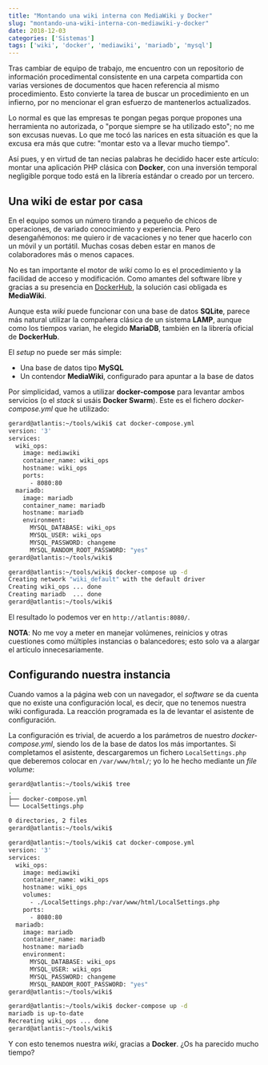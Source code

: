 ```yaml
---
title: "Montando una wiki interna con MediaWiki y Docker"
slug: "montando-una-wiki-interna-con-mediawiki-y-docker"
date: 2018-12-03
categories: ['Sistemas']
tags: ['wiki', 'docker', 'mediawiki', 'mariadb', 'mysql']
---
```


Tras cambiar de equipo de trabajo, me encuentro con un repositorio de información procedimental consistente en una carpeta compartida con varias versiones de documentos que hacen referencia al mismo procedimiento. Esto convierte la tarea de buscar un procedimiento en un infierno, por no mencionar el gran esfuerzo de mantenerlos actualizados.<!--more-->

Lo normal es que las empresas te pongan pegas porque propones una herramienta no autorizada, o "porque siempre se ha utilizado esto"; no me son excusas nuevas. Lo que me tocó las narices en esta situación es que la excusa era más que cutre: "montar esto va a llevar mucho tiempo".

Así pues, y en virtud de tan necias palabras he decidido hacer este artículo: montar una aplicación PHP clásica con **Docker**, con una inversión temporal negligible porque todo está en la librería estándar o creado por un tercero.

## Una wiki de estar por casa

En el equipo somos un número tirando a pequeño de chicos de operaciones, de variado conocimiento y experiencia. Pero desengañémonos: me quiero ir de vacaciones y no tener que hacerlo con un móvil y un portátil. Muchas cosas deben estar en manos de colaboradores más o menos capaces.

No es tan importante el motor de *wiki* como lo es el procedimiento y la facilidad de acceso y modificación. Como amantes del software libre y gracias a su presencia en [DockerHub](https://hub.docker.com/_/mediawiki/), la solución casi obligada es **MediaWiki**.

Aunque esta *wiki* puede funcionar con una base de datos **SQLite**, parece más natural utilizar la compañera clásica de un sistema **LAMP**, aunque como los tiempos varian, he elegido **MariaDB**, también en la librería oficial de **DockerHub**.

El *setup* no puede ser más simple:

* Una base de datos tipo **MySQL**
* Un contendor **MediaWiki**, configurado para apuntar a la base de datos

Por simplicidad, vamos a utilizar **docker-compose** para levantar ambos servicios (o el *stack* si usáis **Docker Swarm**). Este es el fichero *docker-compose.yml* que he utilizado:

```bash
gerard@atlantis:~/tools/wiki$ cat docker-compose.yml
version: '3'
services:
  wiki_ops:
    image: mediawiki
    container_name: wiki_ops
    hostname: wiki_ops
    ports:
      - 8080:80
  mariadb:
    image: mariadb
    container_name: mariadb
    hostname: mariadb
    environment:
      MYSQL_DATABASE: wiki_ops
      MYSQL_USER: wiki_ops
      MYSQL_PASSWORD: changeme
      MYSQL_RANDOM_ROOT_PASSWORD: "yes"
gerard@atlantis:~/tools/wiki$
```

```bash
gerard@atlantis:~/tools/wiki$ docker-compose up -d
Creating network "wiki_default" with the default driver
Creating wiki_ops ... done
Creating mariadb  ... done
gerard@atlantis:~/tools/wiki$
```

El resultado lo podemos ver en `http://atlantis:8080/`.

**NOTA**: No me voy a meter en manejar volúmenes, reinicios y otras cuestiones como múltiples instancias o balancedores; esto solo va a alargar el artículo innecesariamente.

## Configurando nuestra instancia

Cuando vamos a la página web con un navegador, el *software* se da cuenta que no existe una configuración local, es decir, que no tenemos nuestra wiki configurada. La reacción programada es la de levantar el asistente de configuración.

La configuración es trivial, de acuerdo a los parámetros de nuestro *docker-compose.yml*, siendo los de la base de datos los más importantes. Si completamos el asistente, descargaremos un fichero `LocalSettings.php` que deberemos colocar en `/var/www/html/`; yo lo he hecho mediante un *file volume*:

```bash
gerard@atlantis:~/tools/wiki$ tree
.
├── docker-compose.yml
└── LocalSettings.php

0 directories, 2 files
gerard@atlantis:~/tools/wiki$
```

```bash
gerard@atlantis:~/tools/wiki$ cat docker-compose.yml
version: '3'
services:
  wiki_ops:
    image: mediawiki
    container_name: wiki_ops
    hostname: wiki_ops
    volumes:
      - ./LocalSettings.php:/var/www/html/LocalSettings.php
    ports:
      - 8080:80
  mariadb:
    image: mariadb
    container_name: mariadb
    hostname: mariadb
    environment:
      MYSQL_DATABASE: wiki_ops
      MYSQL_USER: wiki_ops
      MYSQL_PASSWORD: changeme
      MYSQL_RANDOM_ROOT_PASSWORD: "yes"
gerard@atlantis:~/tools/wiki$
```

```bash
gerard@atlantis:~/tools/wiki$ docker-compose up -d
mariadb is up-to-date
Recreating wiki_ops ... done
gerard@atlantis:~/tools/wiki$
```

Y con esto tenemos nuestra *wiki*, gracias a **Docker**. ¿Os ha parecido mucho tiempo?
